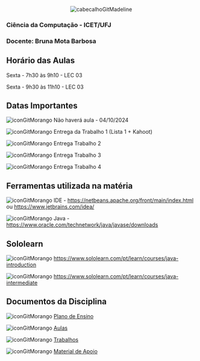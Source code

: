 <div align="center">
  
![cabecalhoGitMadeline](https://github.com/user-attachments/assets/24f5ce50-1ba0-49dc-acb3-9eecc1eb78d6)

</div>

### Ciência da Computação - ICET/UFJ
### Docente: Bruna Mota Barbosa

## Horário das Aulas

Sexta - 7h30 às 9h10 - LEC 03

Sexta - 9h30 às 11h10 - LEC 03

## Datas Importantes

![iconGitMorango](https://github.com/user-attachments/assets/8cda2643-9e54-42df-8ae0-faa55cbb8e97) Não haverá aula - 04/10/2024

![iconGitMorango](https://github.com/user-attachments/assets/8cda2643-9e54-42df-8ae0-faa55cbb8e97) Entrega da Trabalho 1 (Lista 1 + Kahoot)

![iconGitMorango](https://github.com/user-attachments/assets/8cda2643-9e54-42df-8ae0-faa55cbb8e97) Entrega Trabalho 2

![iconGitMorango](https://github.com/user-attachments/assets/8cda2643-9e54-42df-8ae0-faa55cbb8e97) Entrega Trabalho 3

![iconGitMorango](https://github.com/user-attachments/assets/8cda2643-9e54-42df-8ae0-faa55cbb8e97) Entrega Trabalho 4

## Ferramentas utilizada na matéria

![iconGitMorango](https://github.com/user-attachments/assets/8cda2643-9e54-42df-8ae0-faa55cbb8e97) IDE - https://netbeans.apache.org/front/main/index.html ou https://www.jetbrains.com/idea/

![iconGitMorango](https://github.com/user-attachments/assets/8cda2643-9e54-42df-8ae0-faa55cbb8e97) Java - https://www.oracle.com/technetwork/java/javase/downloads

## Sololearn

![iconGitMorango](https://github.com/user-attachments/assets/8cda2643-9e54-42df-8ae0-faa55cbb8e97) https://www.sololearn.com/pt/learn/courses/java-introduction

![iconGitMorango](https://github.com/user-attachments/assets/8cda2643-9e54-42df-8ae0-faa55cbb8e97) https://www.sololearn.com/pt/learn/courses/java-intermediate

## Documentos da Disciplina

![iconGitMorango](https://github.com/user-attachments/assets/8cda2643-9e54-42df-8ae0-faa55cbb8e97) [Plano de Ensino](https://github.com/user-attachments/files/16549759/Plano.de.Ensino.CG.-.02_2024.pdf)


![iconGitMorango](https://github.com/user-attachments/assets/8cda2643-9e54-42df-8ae0-faa55cbb8e97) [Aulas](https://github.com/brunamota/ComputacaoGrafica/blob/main/Aulas.md)

![iconGitMorango](https://github.com/user-attachments/assets/8cda2643-9e54-42df-8ae0-faa55cbb8e97) [Trabalhos](https://github.com/brunamota/ComputacaoGrafica/blob/main/Trabalhos.md)

![iconGitMorango](https://github.com/user-attachments/assets/8cda2643-9e54-42df-8ae0-faa55cbb8e97) [Material de Apoio](https://github.com/user-attachments/files/16549762/Computacao.grafica.Uma.abordagem.pratica.pdf)


